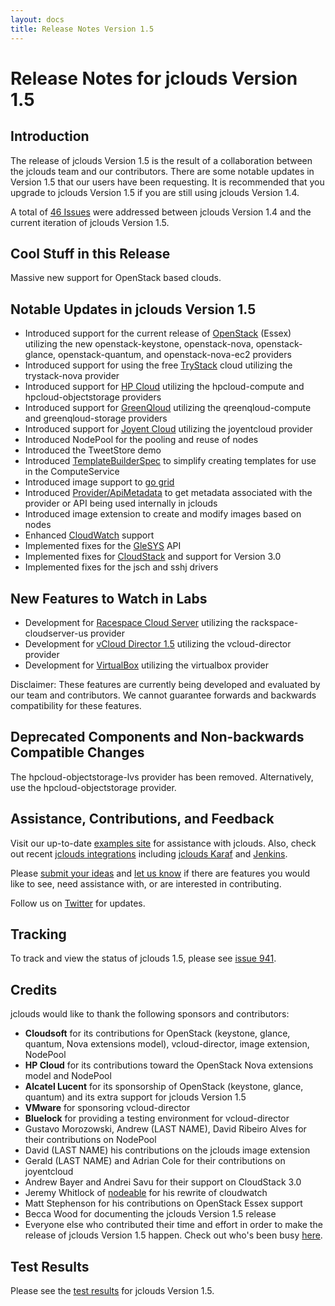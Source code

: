 ```yaml
---
layout: docs
title: Release Notes Version 1.5
---
```


Release Notes for jclouds Version 1.5
=========================

## Introduction

The release of jclouds Version 1.5 is the result of a collaboration between the jclouds team and our contributors. There are some notable
updates in Version 1.5 that our users have been requesting.  It is recommended that you upgrade to jclouds Version 1.5 if you are
still using jclouds Version 1.4.

A total of [46 Issues](http://code.google.com/p/jclouds/issues/list?can=1&q=label%3AMilestone%3A1.5.0%2C1.5.0+status%3AFixed&colspec=ID+Type+Status+Priority+Milestone+Owner+Summary&cells=tiles)
were addressed between jclouds Version 1.4 and the current iteration of jclouds Version 1.5.

## Cool Stuff in this Release

Massive new support for OpenStack based clouds.

## Notable Updates in jclouds Version 1.5

*  Introduced support for the current release of [OpenStack](http://openstack.org/) (Essex) utilizing the new openstack-keystone, openstack-nova, 
openstack-glance, openstack-quantum, and openstack-nova-ec2 providers
*  Introduced support for using the free [TryStack](https://trystack.org/) cloud utilizing the trystack-nova provider
*  Introduced support for [HP Cloud](https://www.hpcloud.com/) utilizing the hpcloud-compute and hpcloud-objectstorage providers
*  Introduced support for [GreenQloud](http://greenqloud.com/) utilizing the qreenqloud-compute and greenqloud-storage providers
*  Introduced support for [Joyent Cloud](http://www.joyentcloud.com/) utilizing the joyentcloud provider
*  Introduced NodePool for the pooling and reuse of nodes
*  Introduced the TweetStore demo 
*  Introduced [TemplateBuilderSpec](http://code.google.com/p/jclouds/issues/detail?id=938&can=1&sort=-id) to simplify creating templates for use in
the ComputeService
*  Introduced image support to [go grid](http://code.google.com/p/jclouds/issues/detail?id=851)
*  Introduced [Provider/ApiMetadata](http://code.google.com/p/jclouds/issues/detail?id=657&can=1&sort=-id&start=300) to get 
metadata associated with the provider or API being used internally in jclouds
*  Introduced image extension to create and modify images based on nodes
*  Enhanced [CloudWatch](http://aws.amazon.com/cloudwatch/) support
*  Implemented fixes for the [GleSYS](http://www.glesys.com/) API
*  Implemented fixes for [CloudStack](http://cloudstack.org/) and support for Version 3.0
*  Implemented fixes for the jsch and sshj drivers

## New Features to Watch in Labs

*  Development for [Racespace Cloud Server](http://www.rackspace.com/cloud/cloud_hosting_products/servers/api/) utilizing the rackspace-cloudserver-us provider
*  Development for [vCloud Director 1.5](http://code.google.com/p/jclouds/issues/detail?id=830) utilizing the vcloud-director provider
*  Development for [VirtualBox](https://www.virtualbox.org/) utilizing the virtualbox provider

Disclaimer:  These features are currently being developed and evaluated by our team and contributors.  We cannot guarantee forwards and backwards
compatibility for these features.

## Deprecated Components and Non-backwards Compatible Changes

The hpcloud-objectstorage-lvs provider has been removed.  Alternatively, use the hpcloud-objectstorage provider.

## Assistance, Contributions, and Feedback

Visit our up-to-date [examples site](https://github.com/jclouds/jclouds-examples) for assistance with jclouds.  Also, check out recent [jclouds
integrations](http://www.jclouds.org/documentation/reference/apps-that-use-jclouds) including [jclouds Karaf](https://github.com/jclouds/jclouds-karaf) 
and [Jenkins](https://github.com/jclouds/jenkins).

Please [submit your ideas](http://code.google.com/p/jclouds/issues) and [let us know](http://groups.google.com/group/jclouds) if there are features 
you would like to see, need assistance with, or are interested in contributing.

Follow us on [Twitter](http://twitter.com/#!/jclouds) for updates.

## Tracking

To track and view the status of jclouds 1.5, please see [issue 941](http://code.google.com/p/jclouds/issues/detail?id=941).

## Credits

jclouds would like to thank the following sponsors and contributors:

*  **Cloudsoft** for its contributions for OpenStack (keystone, glance, quantum, Nova extensions model), vcloud-director, image extension, NodePool
*  **HP Cloud** for its contributions toward the OpenStack Nova extensions model and NodePool
*  **Alcatel Lucent** for its sponsorship of OpenStack (keystone, glance, quantum) and its extra support for jclouds Version 1.5
*  **VMware** for sponsoring vcloud-director
*  **Bluelock** for providing a testing environment for vcloud-director
*  Gustavo Morozowski, Andrew (LAST NAME), David Ribeiro Alves for their contributions on NodePool
*  David (LAST NAME) his contributions on the jclouds image extension 
*  Gerald (LAST NAME) and Adrian Cole for their contributions on joyentcloud
*  Andrew Bayer and Andrei Savu for their support on CloudStack 3.0
*  Jeremy Whitlock of [nodeable](http://www.nodeable.com/) for his rewrite of cloudwatch
*  Matt Stephenson for his contributions on OpenStack Essex support
*  Becca Wood for documenting the jclouds Version 1.5 release
*  Everyone else who contributed their time and effort in order to make the release of jclouds Version 1.5 happen. Check out who's been busy 
[here](http://www.ohloh.net/p/jclouds/contributors?query=&sort=latest_commit).

## Test Results 

Please see the [test results](/documentation/releasenotes/1.5-tests) for jclouds Version 1.5.
